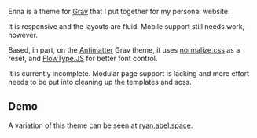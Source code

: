 Enna is a theme for [Grav](http://getgrav.com/) that I put together for my personal website.

It is responsive and the layouts are fluid. Mobile support still needs work, however.

Based, in part, on the [Antimatter](https://github.com/getgrav/grav-theme-antimatter) Grav theme, it uses [normalize.css](https://github.com/necolas/normalize.css) as a reset, and [FlowType.JS](https://github.com/simplefocus/FlowType.JS) for better font control.

It is currently incomplete. Modular page support is lacking and more effort needs to be put into cleaning up the templates and scss.

## Demo

A variation of this theme can be seen at [ryan.abel.space](http://ryan.abel.space).
